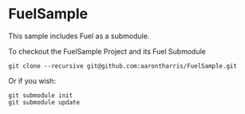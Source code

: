 # FuelSample

This sample includes Fuel as a submodule.

To checkout the FuelSample Project and its Fuel Submodule
```
git clone --recursive git@github.com:aarontharris/FuelSample.git
```

Or if you wish:
```
git submodule init
git submodule update
```
